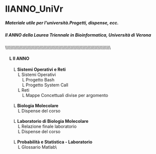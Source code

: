 # IIANNO_UniVr
##### Materiale utile per l'università.Progetti, dispense, ecc.
##### II ANNO della Laurea Triennale in Bioinformatica, Università di Verona

\\\\\\\\\\\\\\\\\\\\\\\\\\\\\\\\\\\\\\\\\\\\\\\\\\\\\\\\\\\\\\\\\\\\\\\\\\\\\\\\\\\\\\\\\\\\\\\\\\\\\\\\\\\\\\\\\\\\\\\\\\\\\\\\\\\\\\\\\\\\\\\\\\\\\\\\\\\\\\
#### &emsp;L **II ANNO**
&emsp;&emsp;L **Sistemi Operativi e Reti**\
&emsp;&emsp;&emsp;L Sistemi Operativi\
&emsp;&emsp;&emsp;&emsp;L Progetto Bash\
&emsp;&emsp;&emsp;&emsp;L Progetto System Call\
&emsp;&emsp;&emsp;L Reti\
&emsp;&emsp;&emsp;&emsp;L Mappe Concettuali divise per argomento\
\
&emsp;&emsp;L **Biologia Molecolare**\
&emsp;&emsp;&emsp;L Dispense del corso\
\
&emsp;&emsp;L **Laboratorio di Biologia Molecolare**\
&emsp;&emsp;&emsp;L Relazione finale laboratorio\
&emsp;&emsp;&emsp;L Dispense del corso\
\
&emsp;&emsp;L **Probabilità e Statistica - Laboratorio**\
&emsp;&emsp;&emsp;L Glossario Matlab\
